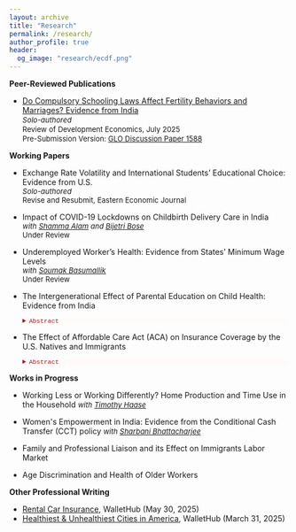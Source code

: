 ```yaml
---
layout: archive
title: "Research"
permalink: /research/
author_profile: true
header:
  og_image: "research/ecdf.png"
---
```


**Peer-Reviewed Publications**
- [Do Compulsory Schooling Laws Affect Fertility Behaviors and Marriages? Evidence from India](http://doi.org/10.1111/rode.70016) <br>
  <span style="font-size:13px;"> *Solo-authored* </span> <br>
  <span style="font-size:13px;"> Review of Development Economics, July 2025 </span> <br>
  <span style="font-size:13px;"> Pre-Submission Version: [GLO Discussion Paper 1588](https://ideas.repec.org/p/zbw/glodps/1588.html) </span>

**Working Papers**

- Exchange Rate Volatility and International Students’ Educational Choice: Evidence from U.S.<br>
  <span style="font-size:13px;"> *Solo-authored* </span> <br>
  <span style="font-size:13px;"> Revise and Resubmit, Eastern Economic Journal </span>
  
- Impact of COVID-19 Lockdowns on Childbirth Delivery Care in India<br>
  <span style="font-size:13px;"> *with [Shamma Alam](https://sites.google.com/view/shamma-alam) and [Bijetri Bose](https://bijetri.github.io/)* </span> <br>
  <span style="font-size:13px;"> Under Review </span>
  
- Underemployed Worker’s Health: Evidence from States’ Minimum Wage Levels<br> 
  <span style="font-size:13px;"> *with [Soumak Basumallik](https://www.linkedin.com/in/soumakbasumallik/)* </span> <br>
  <span style="font-size:13px;"> Under Review </span>
  
- The Intergenerational Effect of Parental Education on Child Health: Evidence from India 
    
    <details style="font-size:80%; background-color:#fffbfa;">
    <summary style="color:#a51417; font-family:courier; font-size:100%;"> Abstract </summary> 
   The paper investigates the causal impact of parental education on child health outcomes by exploiting a compulsory schooling reform in India which required parents to complete eight years of primary education. The exogenous variation in parental education induced by the reform implementation timing in different states across the birth cohorts of parents is explored using an instrumental variable difference-in-difference approach. Findings based on data from the National Family Health Survey suggest that increased total years of parental education improved the birth weight, weight-for-age, and height of their offspring. Parental education also increased the probability of a child being currently breastfed and improved understanding of a child's measles immunization. I also examine different household socio-economic pathways which can impact children's health. I find significant improvements in all the household facilities and improved sanitation in Indian society. There is little evidence of a causal relationship between a father's education and his health behavior, but mothers in Indian society take better care of their health in terms of having antenatal and postnatal care and increased probability of health check-ups which gets transmitted to improved health outcomes for their children.
    </details> 

- The Effect of Affordable Care Act (ACA) on Insurance Coverage by the U.S. Natives and Immigrants 

    <details style="font-size:80%; background-color:#fffbfa;">
    <summary style="color:#a51417; font-family:courier; font-size:100%;"> Abstract </summary> 
    The Affordable Care Act (ACA) of 2010 included an expansion of Medicaid public health insurance to more low income individuals beginning in 2014. The ACA aimed to achieve nearly universal health insurance coverage in the United States through a combination of mandates, regulations on insurers, expanding Medicaid subsidies and health insurance exchanges, most of which took effect in 2014. This paper estimates the effects of the ACA on health insurance coverage using data from the American Community Survey (ACS) by utilizing difference-in-difference-in-differences model that exploit cross-sectional variation in the intensity of treatment arising from state participation in the Medicaid expansion in 2014 and comparing the effects among natives and immigrants. This study contributes to understand the limits of the ACA in reducing disparities in insurance coverage and exploring how patterns of coverage differ for different sources of insurance among the natives and immigrants. It is observed that the gap is lower in magnitude between the natives and immigrants in terms of public and Medicaid insurance coverage after the ACA implementation. 
    </details> 

**Works in Progress**

- Working Less or Working Differently? Home Production and Time Use in the Household <span style="font-size:13px;"> *with [Timothy Haase](https://www.ramapo.edu/asb/faculty/timothy-haase/)* </span>

- Women's Empowerment in India: Evidence from the Conditional Cash Transfer (CCT) policy <span style="font-size:13px;"> *with [Sharbani Bhattacharjee](https://sites.google.com/view/sharbani/home?authuser=0)* </span>

- Family and Professional Liaison and its Effect on Immigrants Labor Market

- Age Discrimination and Health of Older Workers

**Other Professional Writing**

- [Rental Car Insurance](https://wallethub.com/edu/ci/rental-car-insurance/10030#expert=Sandipa_Bhattacharjee), WalletHub (May 30, 2025)
- [Healthiest & Unhealthiest Cities in America](https://wallethub.com/edu/healthiest-cities/31072#expert=Sandipa_Bhattacharjee), WalletHub (March 31, 2025)

